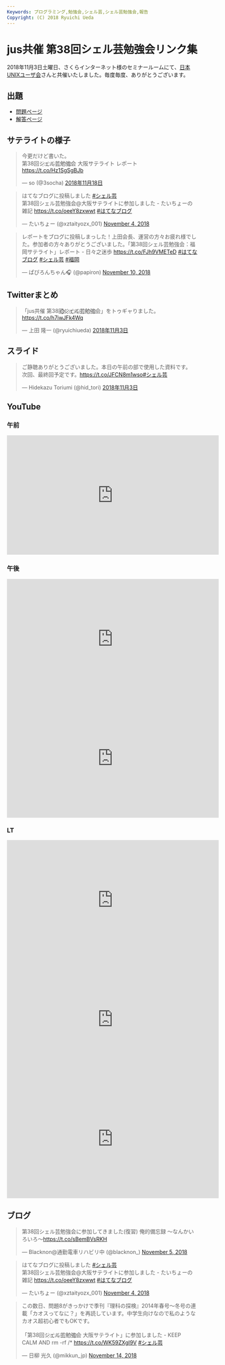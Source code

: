 ```yaml
---
Keywords: プログラミング,勉強会,シェル芸,シェル芸勉強会,報告
Copyright: (C) 2018 Ryuichi Ueda
---
```


# jus共催 第38回シェル芸勉強会リンク集

2018年11月3日土曜日、さくらインターネット様のセミナールームにて、[日本UNIXユーザ会](https://www.jus.or.jp/)さんと共催いたしました。毎度毎度、ありがとうございます。

## 出題

* [問題ページ](/?post=shellgei_38_q)
* [解答ページ](/?post=shellgei_38)

## サテライトの様子

<blockquote class="twitter-tweet" data-lang="ja"><p lang="ja" dir="ltr">今更だけど書いた。<br>第38回シ҈ェ҈ル҈芸҈勉҈強҈҈会 大阪サテライト レポート<a href="https://t.co/Hz1SgSgBJb">https://t.co/Hz1SgSgBJb</a></p>&mdash; so (@3socha) <a href="https://twitter.com/3socha/status/1064025020173713411?ref_src=twsrc%5Etfw">2018年11月18日</a></blockquote>
<script async src="https://platform.twitter.com/widgets.js" charset="utf-8"></script>


<blockquote class="twitter-tweet" data-partner="tweetdeck"><p lang="ja" dir="ltr">はてなブログに投稿しました <a href="https://twitter.com/hashtag/%E3%82%B7%E3%82%A7%E3%83%AB%E8%8A%B8?src=hash&amp;ref_src=twsrc%5Etfw">#シェル芸</a><br>第38回シェル芸勉強会@大阪サテライトに参加しました - たいちょーの雑記 <a href="https://t.co/oeeY8zxwwt">https://t.co/oeeY8zxwwt</a> <a href="https://twitter.com/hashtag/%E3%81%AF%E3%81%A6%E3%81%AA%E3%83%96%E3%83%AD%E3%82%B0?src=hash&amp;ref_src=twsrc%5Etfw">#はてなブログ</a></p>&mdash; たいちょー (@xztaityozx_001) <a href="https://twitter.com/xztaityozx_001/status/1059000225568673792?ref_src=twsrc%5Etfw">November 4, 2018</a></blockquote>



<blockquote class="twitter-tweet" data-partner="tweetdeck"><p lang="ja" dir="ltr">レポートをブログに投稿しまっした！上田会長、運営の方々お疲れ様でした。参加者の方々ありがとうございました。「第38回シェル芸勉強会：福岡サテライト」レポート - 日々之迷歩 <a href="https://t.co/FJh9VMETeD">https://t.co/FJh9VMETeD</a> <a href="https://twitter.com/hashtag/%E3%81%AF%E3%81%A6%E3%81%AA%E3%83%96%E3%83%AD%E3%82%B0?src=hash&amp;ref_src=twsrc%5Etfw">#はてなブログ</a> <a href="https://twitter.com/hashtag/%E3%82%B7%E3%82%A7%E3%83%AB%E8%8A%B8?src=hash&amp;ref_src=twsrc%5Etfw">#シェル芸</a> <a href="https://twitter.com/hashtag/%E7%A6%8F%E5%B2%A1?src=hash&amp;ref_src=twsrc%5Etfw">#福岡</a></p>&mdash; ぱぴろんちゃん🎧 (@papiron) <a href="https://twitter.com/papiron/status/1061261849977475072?ref_src=twsrc%5Etfw">November 10, 2018</a></blockquote>
<script async src="https://platform.twitter.com/widgets.js" charset="utf-8"></script>


## Twitterまとめ

<blockquote class="twitter-tweet" data-lang="ja"><p lang="ja" dir="ltr">「jus共催 第38回҈҈҉҈҈҉シ҈҉ェ҈҉ル҈҉芸҈҉勉҈҉強҈҉会」をトゥギャりました。 <a href="https://t.co/h7iwJFk4Wq">https://t.co/h7iwJFk4Wq</a></p>&mdash; 上田 隆一 (@ryuichiueda) <a href="https://twitter.com/ryuichiueda/status/1058870379500920832?ref_src=twsrc%5Etfw">2018年11月3日</a></blockquote>
<script async src="https://platform.twitter.com/widgets.js" charset="utf-8"></script>


## スライド

<blockquote class="twitter-tweet" data-lang="ja"><p lang="ja" dir="ltr">ご静聴ありがとうございました。本日の午前の部で使用した資料です。<br>次回、最終回予定です。<a href="https://t.co/JFCN8m1wso">https://t.co/JFCN8m1wso</a><a href="https://twitter.com/hashtag/%E3%82%B7%E3%82%A7%E3%83%AB%E8%8A%B8?src=hash&amp;ref_src=twsrc%5Etfw">#シェル芸</a></p>&mdash; Hidekazu Toriumi (@hid_tori) <a href="https://twitter.com/hid_tori/status/1058567583052455936?ref_src=twsrc%5Etfw">2018年11月3日</a></blockquote>
<script async src="https://platform.twitter.com/widgets.js" charset="utf-8"></script>


## YouTube

### 午前

<iframe width="560" height="315" src="https://www.youtube.com/embed/QFOgrNUq52c" frameborder="0" allow="accelerometer; autoplay; encrypted-media; gyroscope; picture-in-picture" allowfullscreen></iframe>

### 午後

<iframe width="560" height="315" src="https://www.youtube.com/embed/D4sNUrp-1BQ" frameborder="0" allow="accelerometer; autoplay; encrypted-media; gyroscope; picture-in-picture" allowfullscreen></iframe>

<iframe width="560" height="315" src="https://www.youtube.com/embed/KGd5OxPb5i0" frameborder="0" allow="accelerometer; autoplay; encrypted-media; gyroscope; picture-in-picture" allowfullscreen></iframe>


### LT

<iframe width="560" height="315" src="https://www.youtube.com/embed/DlokiFQRpk8" frameborder="0" allow="accelerometer; autoplay; encrypted-media; gyroscope; picture-in-picture" allowfullscreen></iframe>

<iframe width="560" height="315" src="https://www.youtube.com/embed/VfU2JJhRUx8" frameborder="0" allow="accelerometer; autoplay; encrypted-media; gyroscope; picture-in-picture" allowfullscreen></iframe>

<iframe width="560" height="315" src="https://www.youtube.com/embed/5NhK8Nmpwvw" frameborder="0" allow="accelerometer; autoplay; encrypted-media; gyroscope; picture-in-picture" allowfullscreen></iframe>

## ブログ

<blockquote class="twitter-tweet" data-partner="tweetdeck"><p lang="ja" dir="ltr">第38回シェル芸勉強会に参加してきました(復習) 俺的備忘録 〜なんかいろいろ〜<a href="https://t.co/sBemBVsRKH">https://t.co/sBemBVsRKH</a></p>&mdash; Blacknon@通勤電車リハビリ中 (@blacknon_) <a href="https://twitter.com/blacknon_/status/1059233889074372608?ref_src=twsrc%5Etfw">November 5, 2018</a></blockquote>

<blockquote class="twitter-tweet" data-partner="tweetdeck"><p lang="ja" dir="ltr">はてなブログに投稿しました <a href="https://twitter.com/hashtag/%E3%82%B7%E3%82%A7%E3%83%AB%E8%8A%B8?src=hash&amp;ref_src=twsrc%5Etfw">#シェル芸</a><br>第38回シェル芸勉強会@大阪サテライトに参加しました - たいちょーの雑記 <a href="https://t.co/oeeY8zxwwt">https://t.co/oeeY8zxwwt</a> <a href="https://twitter.com/hashtag/%E3%81%AF%E3%81%A6%E3%81%AA%E3%83%96%E3%83%AD%E3%82%B0?src=hash&amp;ref_src=twsrc%5Etfw">#はてなブログ</a></p>&mdash; たいちょー (@xztaityozx_001) <a href="https://twitter.com/xztaityozx_001/status/1059000225568673792?ref_src=twsrc%5Etfw">November 4, 2018</a></blockquote>


<blockquote class="twitter-tweet" data-partner="tweetdeck"><p lang="ja" dir="ltr">この数日、問題8がきっかけで季刊『理科の探検』2014年春号〜冬号の連載「カオスってなに？」を再読しています。中学生向けなので私のようなカオス超初心者でもOKです。<br><br>「第38回シ҈ェ҈ル҈芸҈勉҈強҈҈会 大阪サテライト」に参加しました - KEEP CALM AND rm -rf /* <a href="https://t.co/WK59ZXgI9V">https://t.co/WK59ZXgI9V</a> <a href="https://twitter.com/hashtag/%E3%82%B7%E3%82%A7%E3%83%AB%E8%8A%B8?src=hash&amp;ref_src=twsrc%5Etfw">#シェル芸</a></p>&mdash; 日柳 光久 (@mikkun_jp) <a href="https://twitter.com/mikkun_jp/status/1062740006358310913?ref_src=twsrc%5Etfw">November 14, 2018</a></blockquote>

